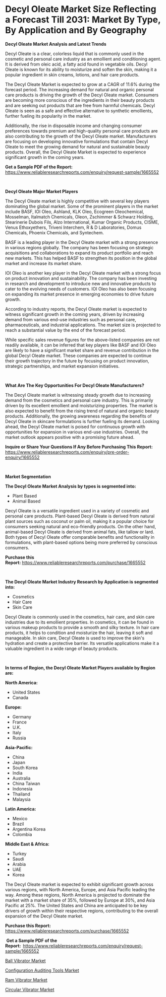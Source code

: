 <p><h1>Decyl Oleate Market Size Reflecting a Forecast Till 2031: Market By Type, By Application and By Geography</h1></p><p><strong>Decyl Oleate Market Analysis and Latest Trends</strong></p>
<p><p>Decyl Oleate is a clear, colorless liquid that is commonly used in the cosmetic and personal care industry as an emollient and conditioning agent. It is derived from oleic acid, a fatty acid found in vegetable oils. Decyl Oleate is known for its ability to moisturize and soften the skin, making it a popular ingredient in skin creams, lotions, and hair care products.</p><p>The Decyl Oleate Market is expected to grow at a CAGR of 11.6% during the forecast period. The increasing demand for natural and organic personal care products is driving the growth of the Decyl Oleate market. Consumers are becoming more conscious of the ingredients in their beauty products and are seeking out products that are free from harmful chemicals. Decyl Oleate is seen as a safe and effective alternative to synthetic emollients, further fueling its popularity in the market.</p><p>Additionally, the rise in disposable income and changing consumer preferences towards premium and high-quality personal care products are also contributing to the growth of the Decyl Oleate market. Manufacturers are focusing on developing innovative formulations that contain Decyl Oleate to meet the growing demand for natural and sustainable beauty products. Overall, the Decyl Oleate Market is expected to experience significant growth in the coming years.</p></p>
<p><strong>Get a Sample PDF of the Report:&nbsp;</strong> <a href="https://www.reliableresearchreports.com/enquiry/request-sample/1665552">https://www.reliableresearchreports.com/enquiry/request-sample/1665552</a></p>
<p>&nbsp;</p>
<p><strong>Decyl Oleate Major Market Players</strong></p>
<p><p>The Decyl Oleate market is highly competitive with several key players dominating the global market. Some of the prominent players in the market include BASF, IOI Oleo, Ashland, KLK Oleo, Ecogreen Oleochemical, Mosselman, Italmatch Chemicals, Oleon, Zschimmer & Schwarz Holding, Stearinerie Dubois Fils, Alzo International, Kumar Organic Products, CISME, Venus Ethoxyethers, Triveni Interchem, R & D Laboratories, Domus Chemicals, Phoenix Chemicals, and Syntechem.</p><p>BASF is a leading player in the Decyl Oleate market with a strong presence in various regions globally. The company has been focusing on strategic acquisitions and collaborations to expand its product portfolio and reach new markets. This has helped BASF to strengthen its position in the global market and increase its market share.</p><p>IOI Oleo is another key player in the Decyl Oleate market with a strong focus on product innovation and sustainability. The company has been investing in research and development to introduce new and innovative products to cater to the evolving needs of customers. IOI Oleo has also been focusing on expanding its market presence in emerging economies to drive future growth.</p><p>According to industry reports, the Decyl Oleate market is expected to witness significant growth in the coming years, driven by increasing demand from various end-use industries such as personal care, pharmaceuticals, and industrial applications. The market size is projected to reach a substantial value by the end of the forecast period.</p><p>While specific sales revenue figures for the above-listed companies are not readily available, it can be inferred that key players like BASF and IOI Oleo are likely to have a significant market share and revenue contribution in the global Decyl Oleate market. These companies are expected to continue their growth trajectory in the future by focusing on product innovation, strategic partnerships, and market expansion initiatives.</p></p>
<p>&nbsp;</p>
<p><strong>What Are The Key Opportunities For Decyl Oleate Manufacturers?</strong></p>
<p><p>The Decyl Oleate market is witnessing steady growth due to increasing demand from the cosmetics and personal care industry. This is primarily driven by its excellent emollient and moisturizing properties. The market is also expected to benefit from the rising trend of natural and organic beauty products. Additionally, the growing awareness regarding the benefits of Decyl Oleate in skincare formulations is further fueling its demand. Looking ahead, the Decyl Oleate market is poised for continuous growth with opportunities for expansion in various end-use industries. Overall, the market outlook appears positive with a promising future ahead.</p></p>
<p><strong>Inquire or Share Your Questions If Any Before Purchasing This Report:</strong> <a href="https://www.reliableresearchreports.com/enquiry/pre-order-enquiry/1665552">https://www.reliableresearchreports.com/enquiry/pre-order-enquiry/1665552</a></p>
<p>&nbsp;</p>
<p><strong>Market Segmentation</strong></p>
<p><strong>The Decyl Oleate Market Analysis by types is segmented into:</strong></p>
<p><ul><li>Plant Based</li><li>Animal Based</li></ul></p>
<p><p>Decyl Oleate is a versatile ingredient used in a variety of cosmetic and personal care products. Plant-based Decyl Oleate is derived from natural plant sources such as coconut or palm oil, making it a popular choice for consumers seeking natural and eco-friendly products. On the other hand, animal-based Decyl Oleate is derived from animal fats, like tallow or lard. Both types of Decyl Oleate offer comparable benefits and functionality in formulations, with plant-based options being more preferred by conscious consumers.</p></p>
<p><strong>Purchase this Report:&nbsp;</strong><a href="https://www.reliableresearchreports.com/purchase/1665552">https://www.reliableresearchreports.com/purchase/1665552</a></p>
<p>&nbsp;</p>
<p><strong>The Decyl Oleate Market Industry Research by Application is segmented into:</strong></p>
<p><ul><li>Cosmetics</li><li>Hair Care</li><li>Skin Care</li></ul></p>
<p><p>Decyl Oleate is commonly used in the cosmetics, hair care, and skin care industries due to its emollient properties. In cosmetics, it can be found in various makeup products to provide a smooth and silky texture. In hair care products, it helps to condition and moisturize the hair, leaving it soft and manageable. In skin care, Decyl Oleate is used to improve the skin's hydration and create a protective barrier. Its versatile applications make it a valuable ingredient in a wide range of beauty products.</p></p>
<p>&nbsp;</p>
<p><strong>In terms of Region, the Decyl Oleate Market Players available by Region are:</strong></p>
<p>
    <p> <strong> North America: </strong>
        <ul>
            <li>United States</li>
            <li>Canada</li>
        </ul>
        </p> 
    <p> <strong> Europe: </strong>
        <ul>
            <li>Germany</li>
            <li>France</li>
            <li>U.K.</li>
            <li>Italy</li>
            <li>Russia</li>
        </ul>
        </p> 
    <p> <strong> Asia-Pacific: </strong>
        <ul>
            <li>China</li>
            <li>Japan</li>
            <li>South Korea</li>
            <li>India</li>
            <li>Australia</li>
            <li>China Taiwan</li>
            <li>Indonesia</li>
            <li>Thailand</li>
            <li>Malaysia</li>
        </ul>
        </p> 
    <p> <strong> Latin America: </strong>
        <ul>
            <li>Mexico</li>
            <li>Brazil</li>
            <li>Argentina Korea</li>
            <li>Colombia</li>
        </ul>
        </p> 
    <p> <strong> Middle East & Africa: </strong>
        <ul>
            <li>Turkey</li>
            <li>Saudi</li>
            <li>Arabia</li>
            <li>UAE</li>
            <li>Korea</li>
        </ul>
    </p>
    </p>
<p><p>The Decyl Oleate market is expected to exhibit significant growth across various regions, with North America, Europe, and Asia Pacific leading the way. Among these regions, North America is projected to dominate the market with a market share of 35%, followed by Europe at 30%, and Asia Pacific at 25%. The United States and China are anticipated to be key drivers of growth within their respective regions, contributing to the overall expansion of the Decyl Oleate market.</p></p>
<p><strong>Purchase this Report: </strong><a href="https://www.reliableresearchreports.com/purchase/1665552">https://www.reliableresearchreports.com/purchase/1665552</a></p>
<p>&nbsp;<strong>Get a Sample PDF of the Report:&nbsp;&nbsp;</strong><a href="https://www.reliableresearchreports.com/enquiry/request-sample/1665552">https://www.reliableresearchreports.com/enquiry/request-sample/1665552</a></p>
<p><strong></strong></p>
<p><p><a href="https://view.publitas.com/reportprime-1/ball-vibrator-market-furnish-information-about-market-size-market-share-market-dynamics-and-projections-spanning-from-2023-to-2030/">Ball Vibrator Market</a></p><p><a href="https://unruly-ladybug-44b.notion.site/Decoding-the-Configuration-Auditing-Tools-Market-A-Deep-Dive-into-the-Latest-Market-Trends-Market--406c1bb158634d50bcca7fd125032932">Configuration Auditing Tools Market</a></p><p><a href="https://view.publitas.com/reportprime-1/ram-vibrator-market-insights-market-players-and-forecast-till-2030/">Ram Vibrator Market</a></p><p><a href="https://view.publitas.com/reportprime-1/circular-vibrator-market-size-furnishes-valuable-information-encompassing-market-share-market-trends-and-projections-spanning-from-2023-to-2030/">Circular Vibrator Market</a></p></p>